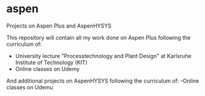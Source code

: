 # aspen
Projects on Aspen Plus and AspenHYSYS

This repository will contain all my work done on Aspen Plus following the curriculum of:
  - University lecture "Processtechnology and Plant Design" at Karlsruhe Institute of Technology (KIT)
  - Online classes on Udemy 

And additional projects on AspenHYSYS following the curriculum of:
  -Online classes on Udemu
